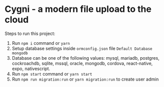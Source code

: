 # Cygni - a modern file upload to the cloud

Steps to run this project:

1. Run `npm i` command or `yarn`
2. Setup database settings inside `ormconfig.json` file `Default Database mongodb`
3. Database can be one of the following values: mysql, mariadb, postgres, cockroachdb, sqlite, mssql, oracle, mongodb, cordova, react-native, expo, nativescript.
4. Run `npm start` command or `yarn start`
5. Run `npm run migration:run` or `yarn migration:run` to create user admin
